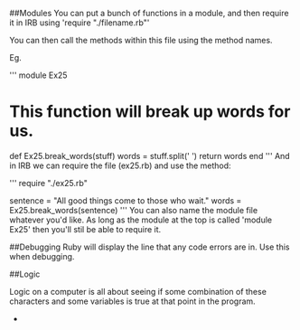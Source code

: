 ##Modules
You can put a bunch of functions in a module, and then require it
in IRB using 'require "./filename.rb"'

You can then call the methods within this file using the method names.

Eg.

'''
module Ex25

  # This function will break up words for us.
  def Ex25.break_words(stuff)
    words = stuff.split(' ')
    return words
  end
'''
And in IRB we can require the file (ex25.rb) and use the method:

'''
require "./ex25.rb"

sentence = "All good things come to those who wait."
words = Ex25.break_words(sentence)
'''
You can also name the module file whatever you'd like. As long as the module
at the top is called 'module Ex25' then you'll stil be able to require it.

##Debugging
Ruby will display the line that any code errors are in. Use this when debugging.

##Logic

Logic on a computer is all about seeing if some combination of these characters and some variables is true at that point in the program.

* <!-- && (and)
* || (or)
* ! (not)
* != (not equal)
* == (equal)
* >= (greater-than-equal)
* <= (less-than-equal) -->
* true
* false

##Different ways of returning true and false

!false evaluates to: true
!true evaluates to: false

not (true || false) evaluates to: false
not (true || true) evaluates to: false
not (false || true) evaluates to: alse
not (false || false) evaluates to: true

!(true && false)evaluates to: true
!(true && true)	evaluates to: false
!(false && true)	evaluates to: true
!(false && false)	evaluates to: true

1 != 0	evaluates to: true
1 != 1	evaluates to: false
0 != 1	evaluates to: true
0 != 0	evaluates to: false

##Solving boolean expressions

I will also give you a trick to help you figure out the more complicated ones toward the end.

Whenever you see these boolean logic statements, you can solve them easily by this simple process:

1. Find an equality test (== or !=) and replace it with its truth.
2. Find each &&/|| inside parentheses and solve those first.
3. Find each ! and invert it.
4. Find any remaining &&/|| and solve it.
5. When you are done you should have true or false.

##Eg.

First solve each equality test:
3 != 4 && !("testing" != "test" || "Ruby" == "Ruby")

3 != 4 == TRUE, "testing" != "test" == TRUE, "Ruby" == "Ruby"== TRUE
You're left with

TRUE && !(TRUE || TRUE)

evaluate the || / && in parenthsis and evalueate.
You're left with

TRUE && !(TRUE)

Find each ! and invert the expression within it

TRUE && FALSE

This equals FALSE (TRUE AND FALSE == FALSE)

## If / Elsif / else
escape_bear = "I try to open the door"
if escape_bear.downcase.include? "door" checks if 'door' is part of the escape
bear string and returns 'true' if so.

## =~ operator

The equal-tilde operator in ruby is the “match” operator.  It take an regular expression on the left hand side and the string to match on the right hand side.  The expression …
/or/ =~ “Hello World”
will return 7 because a match is found on index 7 of the string.  index starts at 0.
The expression
/abc/ =~ “Hello World”
will return nil because there is no match (doesn't contain a, b or c).

##keywords and data types

[From Learn Ruby the Hard Way](https://learnrubythehardway.org/book/ex37.html)

##Hashes

[Ex39 is a great explanation of Hashes](https://learnrubythehardway.org/book/ex39.html)

# OOP Lesson - Classes and Objects
## Monday 19 Sep
 A class is a 'type' of thing.
 An object is one of these 'things'.
 We create an object and assign it to a variable so that we can work with it.
 Eg. ```Pikachu = Pokemon.new(name: "Pika", size: "L", power: 10)```

 You can use other clases to build out your base class (parent and child)
 Super can call the same method from the parent class (ie. initialize)

 ## PROTIP
 Highlight a variable, press command D and it will highlight other variables of the same name.

You can inherit all the way up to the base class

##Requiring

require "./mystuff.rb"

MyStuff.apple()
This allows us to print a variable that's in a required module. In this case, tangerine
puts MyStuff::TANGERINE

##attr_accessor
calling attr_accessor means that you can access the attribute of the instance.
For example,

'''
def initialize(lyrics)
  @lyrics = lyrics
end

attr_accessor :lyrics
'''

means that I can perform:
'''
happy_birthday = Song.new("LYRICS")
and then call
happy_birthday.lyrics


##Top down development

Take a small piece of the problem; hack on some code and get it to run barely.
Refine the code into something more formal with classes and automated tests.
Extract the key concepts you're using and try to find research for them.
Write a description of what's really going on.
Go back and refine the code, possibly throwing it out and starting over.
Repeat, moving on to some other piece of the problem.

## Resources

http://www.rubyinside.com/media/poignant-guide.pdf

http://poignant.guide/book/chapter-1.html

If you are finding parts of Ruby hard to sink in, this is a quirky yet engaging place to learn! http://poignant.guide/book/chapter-3.html

##Test Driven development

Class unit tests and TDD

Workflow -
we write the test before the code is written
write the code
make the test pass

Red / Green / Refactor

## Getters and Setters

attr_accessor

## AboutArrays

accessing arrays. If you have an array
array = [:peanut, :butter, :and, :jelly]

and pass in array[2,2]
the first 2 says where you should start grabbing values (position 2),and then
the second 2 says how many more values you should traverse.

##Parallel Assignment
Assigning values from an array on the one line.
```
def test_parallel_assignments
  first_name, last_name = ["John", "Smith"]
  assert_equal "John", first_name
  assert_equal "Smith", last_name
end
```
Using the splat value to assign remaining values from an array to one variable
```
def test_parallel_assignments_with_splat_operator
  first_name, *last_name = ["John", "Smith", "III"]
  assert_equal "John", first_name
  assert_equal ["Smith","III"], last_name
end
```
Parallel assignment with only one variable
```
def test_parallel_assignment_with_one_variable
  first_name, = ["John", "Smith"]
  assert_equal "John", first_name
end
```
Getting substrings
```
def test_you_can_get_a_substring_from_a_string
  string = "Bacon, lettuce and tomato"
  assert_equal "let", string[7,3] #starts from position 7, and takes 3.
  assert_equal "let", string[7..9] #starts from position 7 and takes until position 7
end
```

##Go back through Ruby Koans
Check:
* About Strings
* About Hashes
* About Arrays
* About Regular Expressions - particularly find and replace
* About Blocks

##Opening / Creating / Working with files in Ruby

r = read only
w = create an empty file for wrtiting
a = append to filer + open a file for reading and wrtiting
w+ = create an empty file for reading and writing if one doesn't exist.

File.new
File.read
File.open
File.write
File.close
File.rewind

 ## Collect and map

Collect / map takes each elemens of an awway, can perform something on them
and then you can return the transformed array. In the examples below,
it adds 10 to each element.

```
 def test_collect_transforms_elements_of_an_array
   array = [1, 2, 3]
   new_array = array.collect { |item| item + 10 }
   assert_equal [11,12,13], new_array

   # NOTE: 'map' is another name for the 'collect' operation
   another_array = array.map { |item| item + 10 }
   assert_equal [11,12,13], another_array
 end
 ```
select where items within an array match a condition (eval to 'true')
 ```
 def test_select_selects_certain_items_from_an_array
   array = [1, 2, 3, 4, 5, 6]

   even_numbers = array.select { |item| (item % 2) == 0 }
   assert_equal __, even_numbers

   # NOTE: 'find_all' is another name for the 'select' operation
   more_even_numbers = array.find_all { |item| (item % 2) == 0 }
   assert_equal __, more_even_numbers
 end
 ```
 Pass a criteria in and find will return the first matching criteria
```
 def test_find_locates_the_first_element_matching_a_criteria
   array = ["Jim", "Bill", "Clarence", "Doug", "Eli"]

   assert_equal "Clarence", array.find { |item| item.size > 4 }
 end
 ```
##Presentation - Bron Thulke
(Twitter)[https://twitter.com/_bron_]
* worked in ASP.net for years
* Went Freelance afterwards
* Currently works for herself

Did the initial big biz experience prove valuable for working at
smaller places in the future?
started n big biz (Logica), moved to small

Freelance show
This Developer's Life
Pluralsite
DDD Melbourne (conference)
Clean COde - Martin Fowler
Writing Good Code - Microsoft
Away from the Keyboard (podcast)
The Hello World Podcast

##Holy shit, inject!
Inject provides a value that you can edit throughout iteration.
In the examples below, the first variable that's within the block
will be returned at the end. Can be modified.
Can also pass a new Array to hold the results (below)
```
def test_inject_will_blow_your_mind
  result = [2, 3, 4].inject(0) { |sum, item| sum + item }
  assert_equal 9, result

  result2 = [2, 3, 4].inject(1) { |product, item| product * item }
  assert_equal 24, result2
  # 1 * 2 = 2
  # 2 * 3 = 6
  # 6 * 4 = 24

  result = [2, 3, 4].inject([]) { |sum, item| sum << item * 2 }
```
